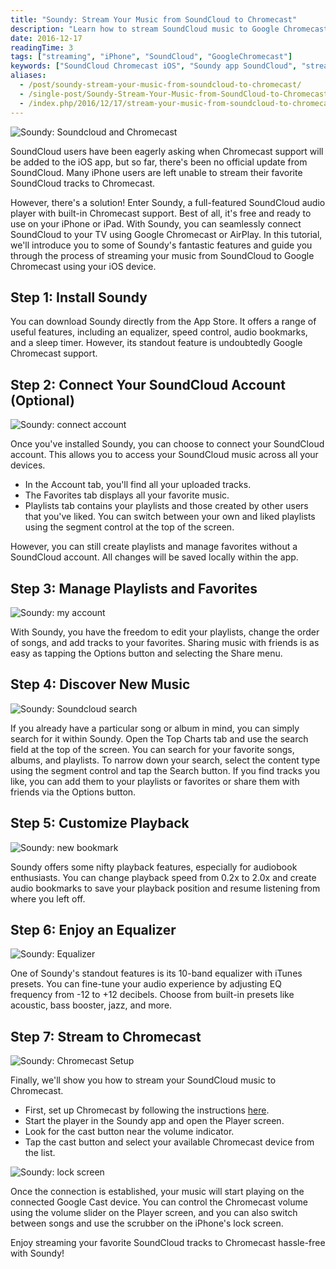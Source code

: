 ```yaml
---
title: "Soundy: Stream Your Music from SoundCloud to Chromecast"
description: "Learn how to stream SoundCloud music to Google Chromecast using Soundy for iOS. Discover how to connect your account, manage playlists, use equalizer settings, and enjoy wireless playback on your TV."
date: 2016-12-17
readingTime: 3
tags: ["streaming", "iPhone", "SoundCloud", "GoogleChromecast"]
keywords: ["SoundCloud Chromecast iOS", "Soundy app SoundCloud", "stream SoundCloud to TV", "Chromecast music player", "SoundCloud equalizer iPhone", "Soundy playlists SoundCloud"]
aliases:
  - /post/soundy-stream-your-music-from-soundcloud-to-chromecast/
  - /single-post/Soundy-Stream-Your-Music-from-SoundCloud-to-Chromecast/
  - /index.php/2016/12/17/stream-your-music-from-soundcloud-to-chromecast/
---
```


![Soundy: Soundcloud and Chromecast](21260c_5e389cfe328f483d9475c1e59e2a4983~mv2.jpeg)

SoundCloud users have been eagerly asking when Chromecast support will be added to the iOS app, but so far, there's been no official update from SoundCloud. Many iPhone users are left unable to stream their favorite SoundCloud tracks to Chromecast.

However, there's a solution! Enter Soundy, a full-featured SoundCloud audio player with built-in Chromecast support. Best of all, it's free and ready to use on your iPhone or iPad. With Soundy, you can seamlessly connect SoundCloud to your TV using Google Chromecast or AirPlay. In this tutorial, we'll introduce you to some of Soundy's fantastic features and guide you through the process of streaming your music from SoundCloud to Google Chromecast using your iOS device.

## Step 1: Install Soundy

You can download Soundy directly from the App Store. It offers a range of useful features, including an equalizer, speed control, audio bookmarks, and a sleep timer. However, its standout feature is undoubtedly Google Chromecast support.

## Step 2: Connect Your SoundCloud Account (Optional)

![Soundy: connect account](21260c_58d8d9c048c04662a33ebc6e43f8548e~mv2.png)

Once you've installed Soundy, you can choose to connect your SoundCloud account. This allows you to access your SoundCloud music across all your devices.

- In the Account tab, you'll find all your uploaded tracks.
- The Favorites tab displays all your favorite music.
- Playlists tab contains your playlists and those created by other users that you've liked. You can switch between your own and liked playlists using the segment control at the top of the screen.

However, you can still create playlists and manage favorites without a SoundCloud account. All changes will be saved locally within the app.

## Step 3: Manage Playlists and Favorites

![Soundy: my account](21260c_23207ae56da242e2bb5f8bbe3a168004~mv2.png)

With Soundy, you have the freedom to edit your playlists, change the order of songs, and add tracks to your favorites. Sharing music with friends is as easy as tapping the Options button and selecting the Share menu.

## Step 4: Discover New Music

![Soundy: Soundcloud search](21260c_f79ced674597479a8158d8561ce585fe~mv2.png)

If you already have a particular song or album in mind, you can simply search for it within Soundy. Open the Top Charts tab and use the search field at the top of the screen. You can search for your favorite songs, albums, and playlists. To narrow down your search, select the content type using the segment control and tap the Search button. If you find tracks you like, you can add them to your playlists or favorites or share them with friends via the Options button.

## Step 5: Customize Playback

![Soundy: new bookmark](21260c_f9a88d7a8ffa4aefad5d2fad6a79ef49~mv2.png)

Soundy offers some nifty playback features, especially for audiobook enthusiasts. You can change playback speed from 0.2x to 2.0x and create audio bookmarks to save your playback position and resume listening from where you left off.

## Step 6: Enjoy an Equalizer

![Soundy: Equalizer](21260c_309abcf435674abb8aaa2fc99181d3c1~mv2.png)

One of Soundy's standout features is its 10-band equalizer with iTunes presets. You can fine-tune your audio experience by adjusting EQ frequency from -12 to +12 decibels. Choose from built-in presets like acoustic, bass booster, jazz, and more.

## Step 7: Stream to Chromecast

![Soundy: Chromecast Setup](21260c_2cadb94e9a4d487a8154bb3ceb9f94fc~mv2.jpg)

Finally, we'll show you how to stream your SoundCloud music to Chromecast.

- First, set up Chromecast by following the instructions [here](https://support.google.com/chromecast/answer/6260600?hl=en).
- Start the player in the Soundy app and open the Player screen.
- Look for the cast button near the volume indicator.
- Tap the cast button and select your available Chromecast device from the list.

![Soundy: lock screen](21260c_77f092dea1794459bcd59f23c6d3988d~mv2.jpg)

Once the connection is established, your music will start playing on the connected Google Cast device. You can control the Chromecast volume using the volume slider on the Player screen, and you can also switch between songs and use the scrubber on the iPhone's lock screen.

Enjoy streaming your favorite SoundCloud tracks to Chromecast hassle-free with Soundy!
